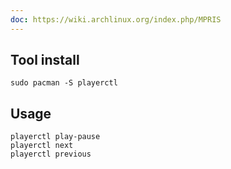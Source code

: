 ```yaml
---
doc: https://wiki.archlinux.org/index.php/MPRIS
---
```


## Tool install

```shell
sudo pacman -S playerctl
```

## Usage

```shell
playerctl play-pause
playerctl next
playerctl previous
```
